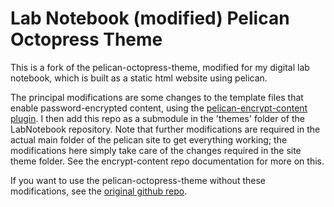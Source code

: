 
Lab Notebook (modified) Pelican Octopress Theme
===============================================

This is a fork of the pelican-octopress-theme, 
modified for my digital lab notebook, which is 
built as a static html website using pelican.

The principal modifications are some changes 
to the template files that enable password-encrypted
content, using the [pelican-encrypt-content plugin](https://github.com/mindcruzer/pelican-encrypt-content.git). I then add this 
repo as a submodule in the 'themes' folder of the 
LabNotebook repository. Note that further 
modifications are required in the actual main folder 
of the pelican site to get everything working; 
the modifications here simply take care of the changes 
required in the site theme folder. See the encrypt-content 
repo documentation for more on this. 


If you want to use the pelican-octopress-theme 
without these modifications, see the [original github repo](https://github.com/duilio/pelican-octopress-theme.git).


